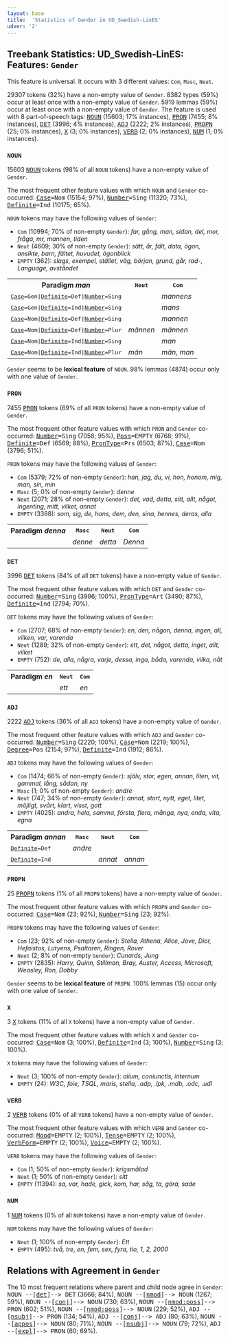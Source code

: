 ```yaml
---
layout: base
title:  'Statistics of Gender in UD_Swedish-LinES'
udver: '2'
---
```


## Treebank Statistics: UD_Swedish-LinES: Features: `Gender`

This feature is universal.
It occurs with 3 different values: `Com`, `Masc`, `Neut`.

29307 tokens (32%) have a non-empty value of `Gender`.
8382 types (59%) occur at least once with a non-empty value of `Gender`.
5919 lemmas (59%) occur at least once with a non-empty value of `Gender`.
The feature is used with 8 part-of-speech tags: <tt><a href="sv_lines-pos-NOUN.html">NOUN</a></tt> (15603; 17% instances), <tt><a href="sv_lines-pos-PRON.html">PRON</a></tt> (7455; 8% instances), <tt><a href="sv_lines-pos-DET.html">DET</a></tt> (3996; 4% instances), <tt><a href="sv_lines-pos-ADJ.html">ADJ</a></tt> (2222; 2% instances), <tt><a href="sv_lines-pos-PROPN.html">PROPN</a></tt> (25; 0% instances), <tt><a href="sv_lines-pos-X.html">X</a></tt> (3; 0% instances), <tt><a href="sv_lines-pos-VERB.html">VERB</a></tt> (2; 0% instances), <tt><a href="sv_lines-pos-NUM.html">NUM</a></tt> (1; 0% instances).

### `NOUN`

15603 <tt><a href="sv_lines-pos-NOUN.html">NOUN</a></tt> tokens (98% of all `NOUN` tokens) have a non-empty value of `Gender`.

The most frequent other feature values with which `NOUN` and `Gender` co-occurred: <tt><a href="sv_lines-feat-Case.html">Case</a></tt><tt>=Nom</tt> (15154; 97%), <tt><a href="sv_lines-feat-Number.html">Number</a></tt><tt>=Sing</tt> (11320; 73%), <tt><a href="sv_lines-feat-Definite.html">Definite</a></tt><tt>=Ind</tt> (10175; 65%).

`NOUN` tokens may have the following values of `Gender`:

* `Com` (10994; 70% of non-empty `Gender`): <em>far, gång, man, sidan, del, mor, fråga, mr, mannen, tiden</em>
* `Neut` (4609; 30% of non-empty `Gender`): <em>sätt, år, fält, data, ögon, ansikte, barn, fältet, huvudet, ögonblick</em>
* `EMPTY` (362): <em>slags, exempel, stället, väg, början, grund, går, rad-, Language, avståndet</em>

<table>
  <tr><th>Paradigm <i>man</i></th><th><tt>Neut</tt></th><th><tt>Com</tt></th></tr>
  <tr><td><tt><tt><a href="sv_lines-feat-Case.html">Case</a></tt><tt>=Gen</tt>|<tt><a href="sv_lines-feat-Definite.html">Definite</a></tt><tt>=Def</tt>|<tt><a href="sv_lines-feat-Number.html">Number</a></tt><tt>=Sing</tt></tt></td><td></td><td><em>mannens</em></td></tr>
  <tr><td><tt><tt><a href="sv_lines-feat-Case.html">Case</a></tt><tt>=Gen</tt>|<tt><a href="sv_lines-feat-Definite.html">Definite</a></tt><tt>=Ind</tt>|<tt><a href="sv_lines-feat-Number.html">Number</a></tt><tt>=Sing</tt></tt></td><td></td><td><em>mans</em></td></tr>
  <tr><td><tt><tt><a href="sv_lines-feat-Case.html">Case</a></tt><tt>=Nom</tt>|<tt><a href="sv_lines-feat-Definite.html">Definite</a></tt><tt>=Def</tt>|<tt><a href="sv_lines-feat-Number.html">Number</a></tt><tt>=Sing</tt></tt></td><td></td><td><em>mannen</em></td></tr>
  <tr><td><tt><tt><a href="sv_lines-feat-Case.html">Case</a></tt><tt>=Nom</tt>|<tt><a href="sv_lines-feat-Definite.html">Definite</a></tt><tt>=Def</tt>|<tt><a href="sv_lines-feat-Number.html">Number</a></tt><tt>=Plur</tt></tt></td><td><em>männen</em></td><td><em>männen</em></td></tr>
  <tr><td><tt><tt><a href="sv_lines-feat-Case.html">Case</a></tt><tt>=Nom</tt>|<tt><a href="sv_lines-feat-Definite.html">Definite</a></tt><tt>=Ind</tt>|<tt><a href="sv_lines-feat-Number.html">Number</a></tt><tt>=Sing</tt></tt></td><td></td><td><em>man</em></td></tr>
  <tr><td><tt><tt><a href="sv_lines-feat-Case.html">Case</a></tt><tt>=Nom</tt>|<tt><a href="sv_lines-feat-Definite.html">Definite</a></tt><tt>=Ind</tt>|<tt><a href="sv_lines-feat-Number.html">Number</a></tt><tt>=Plur</tt></tt></td><td><em>män</em></td><td><em>män, man</em></td></tr>
</table>

`Gender` seems to be **lexical feature** of `NOUN`. 98% lemmas (4874) occur only with one value of `Gender`.

### `PRON`

7455 <tt><a href="sv_lines-pos-PRON.html">PRON</a></tt> tokens (69% of all `PRON` tokens) have a non-empty value of `Gender`.

The most frequent other feature values with which `PRON` and `Gender` co-occurred: <tt><a href="sv_lines-feat-Number.html">Number</a></tt><tt>=Sing</tt> (7058; 95%), <tt><a href="sv_lines-feat-Poss.html">Poss</a></tt><tt>=EMPTY</tt> (6768; 91%), <tt><a href="sv_lines-feat-Definite.html">Definite</a></tt><tt>=Def</tt> (6569; 88%), <tt><a href="sv_lines-feat-PronType.html">PronType</a></tt><tt>=Prs</tt> (6503; 87%), <tt><a href="sv_lines-feat-Case.html">Case</a></tt><tt>=Nom</tt> (3796; 51%).

`PRON` tokens may have the following values of `Gender`:

* `Com` (5379; 72% of non-empty `Gender`): <em>han, jag, du, vi, hon, honom, mig, man, sin, min</em>
* `Masc` (5; 0% of non-empty `Gender`): <em>denne</em>
* `Neut` (2071; 28% of non-empty `Gender`): <em>det, vad, detta, sitt, allt, något, ingenting, mitt, vilket, annat</em>
* `EMPTY` (3388): <em>som, sig, de, hans, dem, den, sina, hennes, deras, alla</em>

<table>
  <tr><th>Paradigm <i>denna</i></th><th><tt>Masc</tt></th><th><tt>Neut</tt></th><th><tt>Com</tt></th></tr>
  <tr><td><tt></tt></td><td><em>denne</em></td><td><em>detta</em></td><td><em>Denna</em></td></tr>
</table>

### `DET`

3996 <tt><a href="sv_lines-pos-DET.html">DET</a></tt> tokens (84% of all `DET` tokens) have a non-empty value of `Gender`.

The most frequent other feature values with which `DET` and `Gender` co-occurred: <tt><a href="sv_lines-feat-Number.html">Number</a></tt><tt>=Sing</tt> (3996; 100%), <tt><a href="sv_lines-feat-PronType.html">PronType</a></tt><tt>=Art</tt> (3490; 87%), <tt><a href="sv_lines-feat-Definite.html">Definite</a></tt><tt>=Ind</tt> (2794; 70%).

`DET` tokens may have the following values of `Gender`:

* `Com` (2707; 68% of non-empty `Gender`): <em>en, den, någon, denna, ingen, all, vilken, var, varenda</em>
* `Neut` (1289; 32% of non-empty `Gender`): <em>ett, det, något, detta, inget, allt, vilket</em>
* `EMPTY` (752): <em>de, alla, några, varje, dessa, inga, båda, varenda, vilka, nåt</em>

<table>
  <tr><th>Paradigm <i>en</i></th><th><tt>Neut</tt></th><th><tt>Com</tt></th></tr>
  <tr><td><tt></tt></td><td><em>ett</em></td><td><em>en</em></td></tr>
</table>

### `ADJ`

2222 <tt><a href="sv_lines-pos-ADJ.html">ADJ</a></tt> tokens (36% of all `ADJ` tokens) have a non-empty value of `Gender`.

The most frequent other feature values with which `ADJ` and `Gender` co-occurred: <tt><a href="sv_lines-feat-Number.html">Number</a></tt><tt>=Sing</tt> (2220; 100%), <tt><a href="sv_lines-feat-Case.html">Case</a></tt><tt>=Nom</tt> (2219; 100%), <tt><a href="sv_lines-feat-Degree.html">Degree</a></tt><tt>=Pos</tt> (2154; 97%), <tt><a href="sv_lines-feat-Definite.html">Definite</a></tt><tt>=Ind</tt> (1912; 86%).

`ADJ` tokens may have the following values of `Gender`:

* `Com` (1474; 66% of non-empty `Gender`): <em>själv, stor, egen, annan, liten, vit, gammal, lång, sådan, ny</em>
* `Masc` (1; 0% of non-empty `Gender`): <em>andre</em>
* `Neut` (747; 34% of non-empty `Gender`): <em>annat, stort, nytt, eget, litet, möjligt, svårt, klart, visst, gott</em>
* `EMPTY` (4025): <em>andra, hela, samma, första, flera, många, nya, enda, vita, egna</em>

<table>
  <tr><th>Paradigm <i>annan</i></th><th><tt>Masc</tt></th><th><tt>Neut</tt></th><th><tt>Com</tt></th></tr>
  <tr><td><tt><tt><a href="sv_lines-feat-Definite.html">Definite</a></tt><tt>=Def</tt></tt></td><td><em>andre</em></td><td></td><td></td></tr>
  <tr><td><tt><tt><a href="sv_lines-feat-Definite.html">Definite</a></tt><tt>=Ind</tt></tt></td><td></td><td><em>annat</em></td><td><em>annan</em></td></tr>
</table>

### `PROPN`

25 <tt><a href="sv_lines-pos-PROPN.html">PROPN</a></tt> tokens (1% of all `PROPN` tokens) have a non-empty value of `Gender`.

The most frequent other feature values with which `PROPN` and `Gender` co-occurred: <tt><a href="sv_lines-feat-Case.html">Case</a></tt><tt>=Nom</tt> (23; 92%), <tt><a href="sv_lines-feat-Number.html">Number</a></tt><tt>=Sing</tt> (23; 92%).

`PROPN` tokens may have the following values of `Gender`:

* `Com` (23; 92% of non-empty `Gender`): <em>Stella, Athena, Alice, Jove, Dior, Hefaistos, Lutyens, Psaltaren, Ringen, Rover</em>
* `Neut` (2; 8% of non-empty `Gender`): <em>Cunards, Jung</em>
* `EMPTY` (2835): <em>Harry, Quinn, Stillman, Bray, Auster, Access, Microsoft, Weasley, Ron, Dobby</em>

`Gender` seems to be **lexical feature** of `PROPN`. 100% lemmas (15) occur only with one value of `Gender`.

### `X`

3 <tt><a href="sv_lines-pos-X.html">X</a></tt> tokens (11% of all `X` tokens) have a non-empty value of `Gender`.

The most frequent other feature values with which `X` and `Gender` co-occurred: <tt><a href="sv_lines-feat-Case.html">Case</a></tt><tt>=Nom</tt> (3; 100%), <tt><a href="sv_lines-feat-Definite.html">Definite</a></tt><tt>=Ind</tt> (3; 100%), <tt><a href="sv_lines-feat-Number.html">Number</a></tt><tt>=Sing</tt> (3; 100%).

`X` tokens may have the following values of `Gender`:

* `Neut` (3; 100% of non-empty `Gender`): <em>alium, coniunctis, internum</em>
* `EMPTY` (24): <em>W3C, foie, TSQL, maris, stella, .adp, .lpk, .mdb, .odc, .udl</em>

### `VERB`

2 <tt><a href="sv_lines-pos-VERB.html">VERB</a></tt> tokens (0% of all `VERB` tokens) have a non-empty value of `Gender`.

The most frequent other feature values with which `VERB` and `Gender` co-occurred: <tt><a href="sv_lines-feat-Mood.html">Mood</a></tt><tt>=EMPTY</tt> (2; 100%), <tt><a href="sv_lines-feat-Tense.html">Tense</a></tt><tt>=EMPTY</tt> (2; 100%), <tt><a href="sv_lines-feat-VerbForm.html">VerbForm</a></tt><tt>=EMPTY</tt> (2; 100%), <tt><a href="sv_lines-feat-Voice.html">Voice</a></tt><tt>=EMPTY</tt> (2; 100%).

`VERB` tokens may have the following values of `Gender`:

* `Com` (1; 50% of non-empty `Gender`): <em>krigsmålad</em>
* `Neut` (1; 50% of non-empty `Gender`): <em>sitt</em>
* `EMPTY` (11394): <em>sa, var, hade, gick, kom, har, såg, ta, göra, sade</em>

### `NUM`

1 <tt><a href="sv_lines-pos-NUM.html">NUM</a></tt> tokens (0% of all `NUM` tokens) have a non-empty value of `Gender`.

`NUM` tokens may have the following values of `Gender`:

* `Neut` (1; 100% of non-empty `Gender`): <em>Ett</em>
* `EMPTY` (495): <em>två, tre, en, fem, sex, fyra, tio, 1, 2, 2000</em>

## Relations with Agreement in `Gender`

The 10 most frequent relations where parent and child node agree in `Gender`:
<tt>NOUN --[<tt><a href="sv_lines-dep-det.html">det</a></tt>]--> DET</tt> (3666; 84%),
<tt>NOUN --[<tt><a href="sv_lines-dep-nmod.html">nmod</a></tt>]--> NOUN</tt> (1267; 59%),
<tt>NOUN --[<tt><a href="sv_lines-dep-conj.html">conj</a></tt>]--> NOUN</tt> (730; 63%),
<tt>NOUN --[<tt><a href="sv_lines-dep-nmod-poss.html">nmod:poss</a></tt>]--> PRON</tt> (602; 51%),
<tt>NOUN --[<tt><a href="sv_lines-dep-nmod-poss.html">nmod:poss</a></tt>]--> NOUN</tt> (229; 52%),
<tt>ADJ --[<tt><a href="sv_lines-dep-nsubj.html">nsubj</a></tt>]--> PRON</tt> (134; 54%),
<tt>ADJ --[<tt><a href="sv_lines-dep-conj.html">conj</a></tt>]--> ADJ</tt> (80; 63%),
<tt>NOUN --[<tt><a href="sv_lines-dep-appos.html">appos</a></tt>]--> NOUN</tt> (80; 71%),
<tt>NOUN --[<tt><a href="sv_lines-dep-nsubj.html">nsubj</a></tt>]--> NOUN</tt> (79; 72%),
<tt>ADJ --[<tt><a href="sv_lines-dep-expl.html">expl</a></tt>]--> PRON</tt> (60; 69%).

